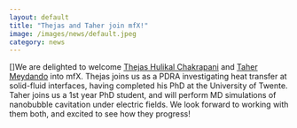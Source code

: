 ```yaml
---
layout: default
title: "Thejas and Taher join mfX!"
image: /images/news/default.jpeg
category: news
---
```

[]We are delighted to welcome [Thejas Hulikal Chakrapani] and [Taher Meydando] into mfX. Thejas joins us as a PDRA investigating heat transfer at solid-fluid interfaces, having completed his PhD at the University of Twente. Taher joins us a 1st year PhD student, and will perform MD simulations of nanobubble cavitation under electric fields. We look forward to working with them both, and excited to see how they progress!

[Thejas Hulikal Chakrapani]: /team/thejas-hulikal-chakrapani
[Taher Meydando]: /team/taher-meydando
